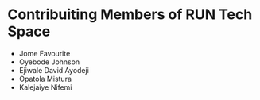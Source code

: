 # Contribuiting Members of RUN Tech Space

- Jome Favourite
- Oyebode Johnson
- Ejiwale David Ayodeji
- Opatola Mistura
- Kalejaiye Nifemi
